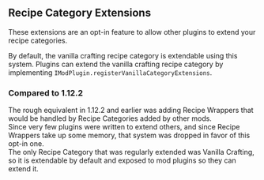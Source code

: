## Recipe Category Extensions

These extensions are an opt-in feature to allow other plugins to extend your recipe categories.

By default, the vanilla crafting recipe category is extendable using this system. Plugins can extend the vanilla crafting recipe category by implementing `IModPlugin.registerVanillaCategoryExtensions`.

### Compared to 1.12.2

The rough equivalent in 1.12.2 and earlier was adding Recipe Wrappers that would be handled by Recipe Categories added by other mods.  
Since very few plugins were written to extend others, and since Recipe Wrappers take up some memory, that system was dropped in favor of this opt-in one.  
The only Recipe Category that was regularly extended was Vanilla Crafting, so it is extendable by default and exposed to mod plugins so they can extend it.
